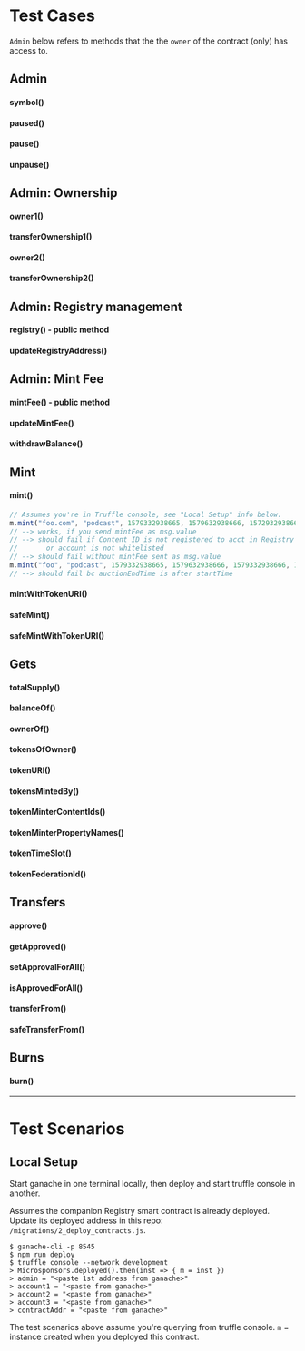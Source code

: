 # Test Cases
`Admin` below refers to methods that the the `owner` of the contract (only) has access to.

## Admin
#### symbol()
#### paused()
#### pause()
#### unpause()

## Admin: Ownership
#### owner1()
#### transferOwnership1()
#### owner2()
#### transferOwnership2()

## Admin: Registry management
#### registry() - public method
#### updateRegistryAddress()

## Admin: Mint Fee
#### mintFee() - public method
#### updateMintFee()
#### withdrawBalance()

## Mint
#### mint()
```javascript
// Assumes you're in Truffle console, see "Local Setup" info below.
m.mint("foo.com", "podcast", 1579332938665, 1579632938666, 1572932938664, 1000, false, 1, {value: 100000000000000});
// --> works, if you send mintFee as msg.value
// --> should fail if Content ID is not registered to acct in Registry
//       or account is not whitelisted
// --> should fail without mintFee sent as msg.value
m.mint("foo", "podcast", 1579332938665, 1579632938666, 1579332938666, 1000, false, 1, {value: 100000000000000});
// --> should fail bc auctionEndTime is after startTime
```
#### mintWithTokenURI()
#### safeMint()
#### safeMintWithTokenURI()

## Gets
#### totalSupply()
#### balanceOf()
#### ownerOf()
#### tokensOfOwner()
#### tokenURI()
#### tokensMintedBy()
#### tokenMinterContentIds()
#### tokenMinterPropertyNames()
#### tokenTimeSlot()
#### tokenFederationId()

## Transfers
#### approve()
#### getApproved()
#### setApprovalForAll()
#### isApprovedForAll()
#### transferFrom()
#### safeTransferFrom()

## Burns
#### burn()

---

# Test Scenarios

## Local Setup

Start ganache in one terminal locally, then deploy and start truffle console in another.

Assumes the companion Registry smart contract is already deployed. Update its deployed address in this repo: `/migrations/2_deploy_contracts.js`.

```
$ ganache-cli -p 8545
$ npm run deploy
$ truffle console --network development
> Microsponsors.deployed().then(inst => { m = inst })
> admin = "<paste 1st address from ganache>"
> account1 = "<paste from ganache>"
> account2 = "<paste from ganache>"
> account3 = "<paste from ganache>"
> contractAddr = "<paste from ganache>"
```
The test scenarios above assume you're querying from truffle console.
`m` = instance created when you deployed this contract.
